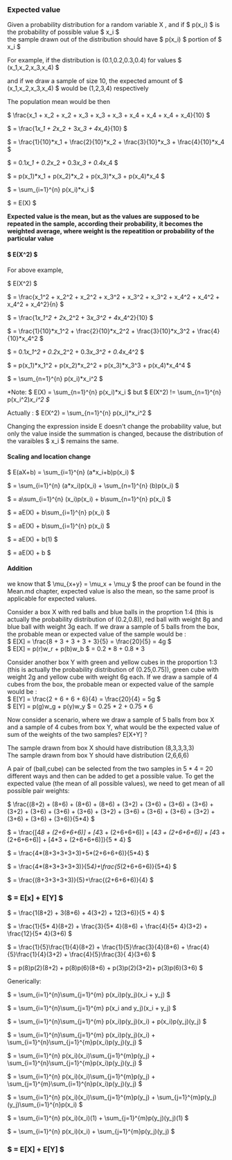 ### Expected value  

Given a probability distribution for a random variable X , and if $ p(x_i) $  is the probability of possible value $ x_i $  
the sample drawn out of the distribution should have $ p(x_i) $ portion of $ x_i $  

For example, if the distribution is (0.1,0.2,0.3,0.4) for values $ (x_1,x_2,x_3,x_4) $  

and if we draw a sample of size 10, the expected amount of $ (x_1,x_2,x_3,x_4) $ would be (1,2,3,4) respectively  

The population mean would be then  

$ \frac{x_1 + x_2 + x_2 + x_3 + x_3 + x_3 + x_4 + x_4 + x_4 + x_4}{10}  $  

$ = \frac{1*x_1 + 2*x_2 + 3*x_3 + 4*x_4}{10}  $  

$ = \frac{1}{10}*x_1 + \frac{2}{10}*x_2 + \frac{3}{10}*x_3 + \frac{4}{10}*x_4 $  

$ = 0.1*x_1 +  0.2*x_2 + 0.3*x_3 + 0.4*x_4 $

$ = p(x_1)*x_1 +  p(x_2)*x_2 + p(x_3)*x_3 + p(x_4)*x_4 $  

$ = \sum_{i=1}^{n} p(x_i)*x_i  $  

$ = E(X) $  

**Expected value is the mean, but as the values are supposed to be repeated in the sample, according their probability, it becomes the weighted average, where weight is the repeatition or probability of the particular value**

#### $ E(X^2) $

For above example,    

$ E(X^2) $  

$ = \frac{x_1^2 +  x_2^2 + x_2^2 + x_3^2 +  x_3^2 +  x_3^2 +  x_4^2 +  x_4^2 +  x_4^2 + x_4^2}{n} $  

$ = \frac{1*x_1^2 + 2*x_2^2 + 3*x_3^2 + 4*x_4^2}{10}  $  

$ = \frac{1}{10}*x_1^2 + \frac{2}{10}*x_2^2 + \frac{3}{10}*x_3^2 + \frac{4}{10}*x_4^2 $  

$ = 0.1*x_1^2 +  0.2*x_2^2 + 0.3*x_3^2 + 0.4*x_4^2 $  

$ = p(x_1)*x_1^2 +  p(x_2)*x_2^2 + p(x_3)*x_3^3 + p(x_4)*x_4^4 $  

$ = \sum_{n=1}^{n} p(x_i)*x_i^2  $ 

*Note: $ E(X) = \sum_{n=1}^{n} p(x_i)*x_i $ but $ E(X^2) != \sum_{n=1}^{n} p(x_i^2)*x_i^2 $*  

Actually : $ E(X^2) = \sum_{n=1}^{n} p(x_i)*x_i^2 $  

Changing the expression inside E doesn't change the probability value, but only the value inside the summation is changed, because the distribution of the varaibles $ x_i $ remains the same.

#### Scaling and location change

$ E(aX+b) = \sum_{i=1}^{n} (a*x_i+b)p(x_i) $  

$ = \sum_{i=1}^{n} (a*x_i)p(x_i) + \sum_{n=1}^{n} (b)p(x_i) $  

$ = a\sum_{i=1}^{n} (x_i)p(x_i) + b\sum_{n=1}^{n} p(x_i) $  

$ = aE(X) + b\sum_{i=1}^{n} p(x_i) $  

$ = aE(X) + b\sum_{i=1}^{n} p(x_i) $  

$ = aE(X) + b(1) $  

$ = aE(X) + b $   

#### Addition 

we know that $ \mu_{x+y} = \mu_x + \mu_y $ the proof can be found in the Mean.md chapter, expected value is also the mean, so the same proof is applicable for expected values.

Consider a box X with red balls and blue balls in the proprtion 1:4 (this is actually the probability distribution of (0.2,0.8)), red ball with weight 8g and blue ball with weight 3g each. If we draw a sample of 5 balls from the box, the probable mean or expected value of the sample would be :  
$ E[X] = \frac{8 + 3 + 3 + 3 + 3}{5} = \frac{20}{5} = 4g $  
$ E[X] = p(r)w_r + p(b)w_b $ = 0.2 * 8 + 0.8 * 3

Consider another box Y with green and yellow cubes in the proportion 1:3 (this is actually the probability distribution of (0.25,0.75)), green cube with weight 2g and yellow cube with weight 6g each. If we draw a sample of 4 cubes from the box, the probable mean or expected value of the sample would be :  
$ E[Y] = \frac{2 + 6 + 6 + 6}{4} = \frac{20}{4} = 5g $  
$ E[Y] = p(g)w_g + p(y)w_y $ = 0.25 * 2 + 0.75 * 6  

Now consider a scenario, where we draw a sample of 5 balls from box X and a sample of 4 cubes from box Y, what would be the expected value of sum of the weights of the two samples? E[X+Y] ?  

The sample drawn from box X should have distribution (8,3,3,3,3)  
The sample drawn from box Y should have distribution (2,6,6,6)  

A pair of (ball,cube) can be selected from the two samples in 5 * 4 = 20 different ways and then can be added to get a possible value. To get the expected value (the mean of all possible values), we need to get mean of all possible pair weights:  

$ \frac{(8+2) + (8+6) + (8+6) + (8+6) + (3+2) + (3+6) + (3+6) + (3+6) + (3+2) + (3+6) + (3+6) + (3+6) + (3+2) + (3+6) + (3+6) + (3+6) + (3+2) + (3+6) + (3+6) + (3+6)}{5*4} $

$ = \frac{[4*8 + (2+6+6+6)] + [4*3 + (2+6+6+6)] + [4*3 + (2+6+6+6)] + [4*3 + (2+6+6+6)] + [4*3 + (2+6+6+6)]}{5 * 4} $  

$ = \frac{4*(8+3+3+3+3)+5*(2+6+6+6)}{5*4} $  

$ = \frac{4*(8+3+3+3+3)}{5*4}+\frac{5*(2+6+6+6)}{5*4} $  

$ = \frac{(8+3+3+3+3)}{5}+\frac{(2+6+6+6)}{4} $ 

 ### $ = E[x] + E[Y] $  

$ = \frac{1(8+2) + 3(8+6) + 4(3+2) + 12(3+6)}{5 * 4} $  

$ = \frac{1}{5* 4}(8+2) + \frac{3}{5* 4}(8+6) + \frac{4}{5* 4}(3+2) + \frac{12}{5* 4}(3+6) $  

$ = \frac{1}{5}\frac{1}{4}(8+2) + \frac{1}{5}\frac{3}{4}(8+6) + \frac{4}{5}\frac{1}{4}(3+2) + \frac{4}{5}\frac{3}{ 4}(3+6) $  

$ = p(8)p(2)(8+2) + p(8)p(6)(8+6) + p(3)p(2)(3+2)+  p(3)p(6)(3+6) $  

Generically:

$ = \sum_{i=1}^{n}\sum_{j=1}^{m} p(x_i)p(y_j)(x_i + y_j) $  

$ = \sum_{i=1}^{n}\sum_{j=1}^{m} p(x_i and y_j)(x_i + y_j) $  

$ = \sum_{i=1}^{n}\sum_{j=1}^{m} p(x_i)p(y_j)(x_i) + p(x_i)p(y_j)(y_j) $  

$ = \sum_{i=1}^{n}\sum_{j=1}^{m} p(x_i)p(y_j)(x_i) + \sum_{i=1}^{n}\sum_{j=1}^{m}p(x_i)p(y_j)(y_j) $  

$ = \sum_{i=1}^{n} p(x_i)(x_i)\sum_{j=1}^{m}p(y_j) + \sum_{i=1}^{n}\sum_{j=1}^{m}p(x_i)p(y_j)(y_j) $  

$ = \sum_{i=1}^{n} p(x_i)(x_i)\sum_{j=1}^{m}p(y_j) + \sum_{j=1}^{m}\sum_{i=1}^{n}p(x_i)p(y_j)(y_j) $  

$ = \sum_{i=1}^{n} p(x_i)(x_i)\sum_{j=1}^{m}p(y_j) + \sum_{j=1}^{m}p(y_j)(y_j)\sum_{i=1}^{n}p(x_i) $  

$ = \sum_{i=1}^{n} p(x_i)(x_i)(1) + \sum_{j=1}^{m}p(y_j)(y_j)(1) $  

$ = \sum_{i=1}^{n} p(x_i)(x_i) + \sum_{j=1}^{m}p(y_j)(y_j) $  

### $ = E[X] + E[Y] $  






